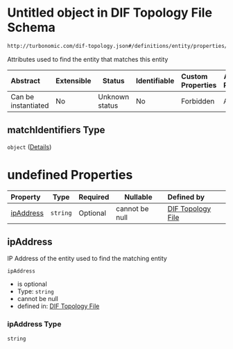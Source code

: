 # Untitled object in DIF Topology File Schema

```txt
http://turbonomic.com/dif-topology.json#/definitions/entity/properties/matchIdentifiers
```

Attributes used to find the entity that matches this entity


| Abstract            | Extensible | Status         | Identifiable | Custom Properties | Additional Properties | Access Restrictions | Defined In                                                                                   |
| :------------------ | ---------- | -------------- | ------------ | :---------------- | --------------------- | ------------------- | -------------------------------------------------------------------------------------------- |
| Can be instantiated | No         | Unknown status | No           | Forbidden         | Allowed               | none                | [dif-total-schema.schema.json\*](../out/dif-total-schema.schema.json "open original schema") |

## matchIdentifiers Type

`object` ([Details](dif-total-schema-definitions-entity-properties-matchidentifiers.md))

# undefined Properties

| Property                | Type     | Required | Nullable       | Defined by                                                                                                                                                                                                                       |
| :---------------------- | -------- | -------- | -------------- | :------------------------------------------------------------------------------------------------------------------------------------------------------------------------------------------------------------------------------- |
| [ipAddress](#ipAddress) | `string` | Optional | cannot be null | [DIF Topology File](dif-total-schema-definitions-entity-properties-matchidentifiers-properties-ipaddress.md "http&#x3A;//turbonomic.com/dif-topology.json#/definitions/entity/properties/matchIdentifiers/properties/ipAddress") |

## ipAddress

IP Address of the entity used to find the matching entity


`ipAddress`

-   is optional
-   Type: `string`
-   cannot be null
-   defined in: [DIF Topology File](dif-total-schema-definitions-entity-properties-matchidentifiers-properties-ipaddress.md "http&#x3A;//turbonomic.com/dif-topology.json#/definitions/entity/properties/matchIdentifiers/properties/ipAddress")

### ipAddress Type

`string`
